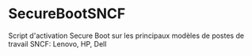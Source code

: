 # SecureBootSNCF
Script d'activation Secure Boot sur les principaux modèles de postes de travail SNCF: Lenovo, HP, Dell
